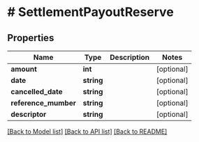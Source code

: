 # # SettlementPayoutReserve

## Properties

Name | Type | Description | Notes
------------ | ------------- | ------------- | -------------
**amount** | **int** |  | [optional]
**date** | **string** |  | [optional]
**cancelled_date** | **string** |  | [optional]
**reference_mumber** | **string** |  | [optional]
**descriptor** | **string** |  | [optional]

[[Back to Model list]](../../README.md#models) [[Back to API list]](../../README.md#endpoints) [[Back to README]](../../README.md)
